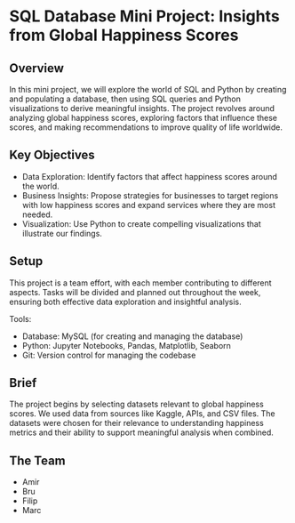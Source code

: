 # SQL Database Mini Project: Insights from Global Happiness Scores


## Overview

In this mini project, we will explore the world of SQL and Python by creating and populating a database, then using SQL queries and Python visualizations to derive meaningful insights. 
The project revolves around analyzing global happiness scores, exploring factors that influence these scores, and making recommendations to improve quality of life worldwide.


## Key Objectives

- Data Exploration: Identify factors that affect happiness scores around the world.
- Business Insights: Propose strategies for businesses to target regions with low happiness scores and expand services where they are most needed.
- Visualization: Use Python to create compelling visualizations that illustrate our findings.


## Setup

This project is a team effort, with each member contributing to different aspects. Tasks will be divided and planned out throughout the week, ensuring both effective data exploration and insightful analysis.

Tools:

- Database: MySQL (for creating and managing the database)
- Python: Jupyter Notebooks, Pandas, Matplotlib, Seaborn
- Git: Version control for managing the codebase


## Brief

The project begins by selecting datasets relevant to global happiness scores. We used data from sources like Kaggle, APIs, and CSV files. 
The datasets were chosen for their relevance to understanding happiness metrics and their ability to support meaningful analysis when combined.

## The Team

- Amir
- Bru
- Filip
- Marc
